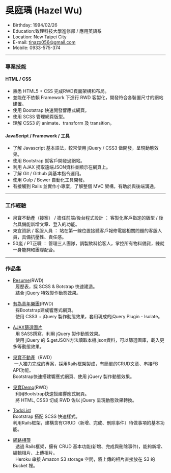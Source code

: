   
# 吳庭瑀 (Hazel Wu)
- Birthday: 1994/02/26  
- Education:致理科技大學進修部 / 應用英語系  
- Location: New Taipei City  
- E-mail: tinazx056@gmail.com  
- Mobile: 0933-575-374  
<hr>

### 專業技能  
  
#### HTML / CSS  
- 熟悉 HTML5 + CSS 完成RWD頁面架構和布局。  
- 並能在不依賴 Framework 下進行 RWD 客製化，開發符合各裝置尺寸的網站建置。  
- 使用 Bootstrap 快速開發響應式網頁。  
- 使用 SCSS 管理網頁版型。  
- 理解 CSS3 的 animate、transform 及 transition。
  
#### JavaScript / Framework / 工具
- 了解 Javascript 基本語法，較常使用 jQuery / CSS3 做開發，呈現動態效果。  
- 使用 Bootstrap 幫客戶開發過網站。    
- 利用 AJAX 撈取遠端JSON資料並顯示在網頁上。    
- 了解 Git / Github 與基本指令運用。    
- 使用 Gulp / Bower 自動化工具開發。    
- 有接觸到 Rails 並實作小專案，了解整個 MVC 架構，有助於與後端溝通。    
<hr> 
  
### 工作經驗  
  
- 泉寶不動產（接案） / 擔任前端/後台程式設計 ： 客製化客戶指定的版型 / 後台具備能新增文章、登入的功能。      
- 東宜資訊 / 客服人員 ： 站在第一線位置接聽客戶報修電腦相關問題的客服人員，具備抗壓性、責任感。    
- 50嵐 / PT正職 ： 管理三人團隊，調製飲料給客人，掌控所有物料備貨，練就一身能夠和團隊配合。    
<hr>

### 作品集  
  
- [Resume](https://hazelwu2.github.io/first-bootstrap-site-resume)(RWD)   
   履歷表，採 SCSS & Botstrap 快速建造。    
   結合 jQuery 特效製作動態效果。    
  
- [有為青年樂團](https://hazelwu2.github.io/band/portfolio.html)(RWD)  
   採Bootstrap建成響應式網頁。    
   使用 CSS3 + jQuery 製作動態效果，套用現成的jQuery Plugin - Isolate。    

- [AJAX篩選圖片](https://hazelwu2.github.io/sample)  
   用 SASS撰寫，利用 jQuery 製作動態效果。    
   使用 jQuery 的 $.getJSON方法讀取本機.json資料，可以篩選圖庫，載入更多等動態效果。    

- [泉寶不動產](https://www.quan-bao.com.tw/)（RWD）    
  一人獨力完成的專案，採用Rails框架製成，有簡單的CRUD文章、串接FB API功能。    
  Bootstrap快速搭建響應式網頁、使用 jQuery 製作動態效果。    
  
- [泉寶Demo](https://hazelwu2.github.io/AjaxMasonryPhoto)(RWD)  
   利用Bootstrap快速搭建響應式網頁。  
   將 HTML, CSS3 切成 RWD 佐以 jQuery 呈現動態效果轉換。    

- [TodoList](https://todo-list-hazel.herokuapp.com/)  
   Bootstrap 搭配 SCSS 快速樣式。  
   利用Rails框架，建構含有CRUD（新增、完成、刪除事件）待做事項的基本功能。  

- [網路相簿](https://photo-album-hazel.herokuapp.com/photos)  
   透過 Rails框架，擁有 CRUD 基本功能(新增、完成與刪除事件)，能夠新增、編輯相片、上傳相片。  
   Heroku 串接 Amazon S3 storage 空間，將上傳的相片直接放在 S3 的 Bucket 裡。  

  
  
